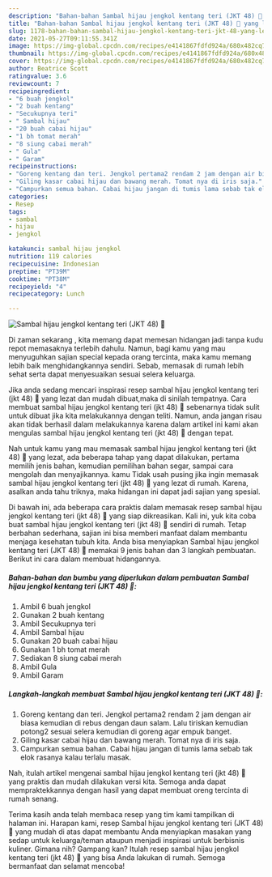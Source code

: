 ```yaml
---
description: "Bahan-bahan Sambal hijau jengkol kentang teri (JKT 48) 🤪 yang lezat dan Mudah Dibuat"
title: "Bahan-bahan Sambal hijau jengkol kentang teri (JKT 48) 🤪 yang lezat dan Mudah Dibuat"
slug: 1178-bahan-bahan-sambal-hijau-jengkol-kentang-teri-jkt-48-yang-lezat-dan-mudah-dibuat
date: 2021-05-27T09:11:55.341Z
image: https://img-global.cpcdn.com/recipes/e4141867fdfd924a/680x482cq70/sambal-hijau-jengkol-kentang-teri-jkt-48-🤪-foto-resep-utama.jpg
thumbnail: https://img-global.cpcdn.com/recipes/e4141867fdfd924a/680x482cq70/sambal-hijau-jengkol-kentang-teri-jkt-48-🤪-foto-resep-utama.jpg
cover: https://img-global.cpcdn.com/recipes/e4141867fdfd924a/680x482cq70/sambal-hijau-jengkol-kentang-teri-jkt-48-🤪-foto-resep-utama.jpg
author: Beatrice Scott
ratingvalue: 3.6
reviewcount: 7
recipeingredient:
- "6 buah jengkol"
- "2 buah kentang"
- "Secukupnya teri"
- " Sambal hijau"
- "20 buah cabai hijau"
- "1 bh tomat merah"
- "8 siung cabai merah"
- " Gula"
- " Garam"
recipeinstructions:
- "Goreng kentang dan teri. Jengkol pertama2 rendam 2 jam dengan air biasa kemudian di rebus dengan daun salam. Lalu tiriskan kemudian potong2 sesuai selera kemudian di goreng agar empuk banget."
- "Giling kasar cabai hijau dan bawang merah. Tomat nya di iris saja."
- "Campurkan semua bahan. Cabai hijau jangan di tumis lama sebab tak elok rasanya kalau terlalu masak."
categories:
- Resep
tags:
- sambal
- hijau
- jengkol

katakunci: sambal hijau jengkol 
nutrition: 119 calories
recipecuisine: Indonesian
preptime: "PT39M"
cooktime: "PT38M"
recipeyield: "4"
recipecategory: Lunch

---
```



![Sambal hijau jengkol kentang teri (JKT 48) 🤪](https://img-global.cpcdn.com/recipes/e4141867fdfd924a/680x482cq70/sambal-hijau-jengkol-kentang-teri-jkt-48-🤪-foto-resep-utama.jpg)

Di zaman  sekarang , kita memang dapat memesan hidangan jadi tanpa kudu repot memasaknya terlebih dahulu. Namun, bagi kamu yang mau menyuguhkan sajian special kepada orang tercinta, maka kamu memang lebih baik menghidangkannya sendiri. Sebab, memasak di rumah lebih sehat serta dapat menyesuaikan sesuai selera keluarga.

Jika anda sedang mencari inspirasi resep sambal hijau jengkol kentang teri (jkt 48) 🤪 yang lezat dan mudah dibuat,maka di sinilah tempatnya. Cara membuat sambal hijau jengkol kentang teri (jkt 48) 🤪  sebenarnya tidak sulit untuk dibuat jika kita melakukannya dengan teliti. Namun, anda jangan risau akan tidak berhasil dalam melakukannya 
karena dalam artikel ini kami akan mengulas sambal hijau jengkol kentang teri (jkt 48) 🤪 dengan tepat.  



Nah untuk kamu yang mau memasak sambal hijau jengkol kentang teri (jkt 48) 🤪 yang lezat, ada beberapa tahap yang dapat dilakukan, pertama memilih jenis bahan, kemudian pemilihan bahan segar, sampai cara mengolah dan menyajikannya. kamu Tidak usah pusing jika ingin memasak sambal hijau jengkol kentang teri (jkt 48) 🤪 yang lezat di rumah. Karena, asalkan anda  tahu triknya, maka hidangan ini dapat jadi sajian yang spesial.

Di bawah ini, ada beberapa cara praktis  dalam memasak resep sambal hijau jengkol kentang teri (jkt 48) 🤪 yang siap dikreasikan. Kali ini, yuk kita coba buat sambal hijau jengkol kentang teri (jkt 48) 🤪 sendiri di rumah. Tetap berbahan sederhana, sajian ini bisa memberi manfaat dalam membantu menjaga kesehatan tubuh kita. Anda bisa menyiapkan Sambal hijau jengkol kentang teri (JKT 48) 🤪 memakai 9 jenis bahan dan 3 langkah pembuatan. Berikut ini cara dalam membuat hidangannya.

<!--inarticleads1-->

##### Bahan-bahan dan bumbu yang diperlukan dalam pembuatan Sambal hijau jengkol kentang teri (JKT 48) 🤪:

1. Ambil 6 buah jengkol
1. Gunakan 2 buah kentang
1. Ambil Secukupnya teri
1. Ambil  Sambal hijau
1. Gunakan 20 buah cabai hijau
1. Gunakan 1 bh tomat merah
1. Sediakan 8 siung cabai merah
1. Ambil  Gula
1. Ambil  Garam




<!--inarticleads2-->

##### Langkah-langkah membuat Sambal hijau jengkol kentang teri (JKT 48) 🤪:

1. Goreng kentang dan teri. Jengkol pertama2 rendam 2 jam dengan air biasa kemudian di rebus dengan daun salam. Lalu tiriskan kemudian potong2 sesuai selera kemudian di goreng agar empuk banget.
1. Giling kasar cabai hijau dan bawang merah. Tomat nya di iris saja.
1. Campurkan semua bahan. Cabai hijau jangan di tumis lama sebab tak elok rasanya kalau terlalu masak.




Nah, itulah artikel mengenai  sambal hijau jengkol kentang teri (jkt 48) 🤪  yang praktis dan mudah dilakukan versi kita. Semoga anda dapat mempraktekkannya dengan hasil yang dapat membuat oreng tercinta di rumah senang. 

Terima kasih anda telah membaca resep yang tim kami tampilkan di halaman ini. Harapan kami, resep  Sambal hijau jengkol kentang teri (JKT 48) 🤪 yang mudah di atas dapat membantu Anda menyiapkan masakan yang sedap untuk keluarga/teman ataupun menjadi inspirasi untuk berbisnis kuliner. Gimana nih? Gampang kan? Itulah resep sambal hijau jengkol kentang teri (jkt 48) 🤪 yang bisa Anda lakukan di rumah. Semoga bermanfaat dan selamat mencoba!

